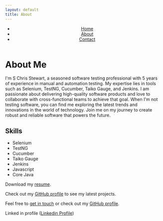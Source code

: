 ```yaml
---
layout: default
title: About
---
```

<link rel="stylesheet" href="/custom.css">
<link rel="stylesheet" href="/style.css">
<header class="site-header">
   <nav>
  <ul>
    <li><a href="/">Home</a></li>
    <li><a href="/about">About</a></li>
    <li><a href="/contact">Contact</a></li>
  </ul>
</nav>
</header>

# About Me

I'm S Chris Stewart, a seasoned software testing professional with 5 years of experience in manual and automation testing. My expertise lies in tools such as Selenium, TestNG, Cucumber, Taiko Gauge, and Jenkins. I am passionate about delivering high-quality software products and love to collaborate with cross-functional teams to achieve that goal. When I'm not testing software, you can find me exploring the latest trends and innovations in the world of technology. Join me on my journey to create robust and reliable software that powers the future.

## Skills

- Selenium
- TestNG
- Cucumber
- Taiko Gauge
- Jenkins
- Javascript
- Core Java

Download my [resume](https://github.com/stewwweee/stewwweee.github.io/files/10874306/Resume.pdf).

Check out my [GitHub profile](https://github.com/stewwweee) to see my latest projects.

Feel free to [get in touch](mailto:chrisstewartaug2@gmail.com) or check out my [GitHub profile](https://github.com/stewwweee/).

Linked in profile  ([Linkedin Profile](https://www.linkedin.com/in/chris-stewart-6a3015239))

